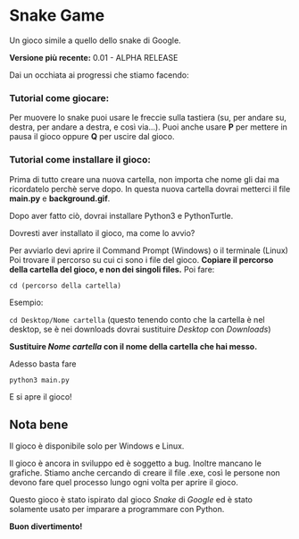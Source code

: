 # Snake Game
Un gioco simile a quello dello snake di Google.

**Versione più recente:** 0.01 - ALPHA RELEASE

Dai un occhiata ai progressi che stiamo facendo:


### Tutorial come giocare:
Per muovere lo snake puoi usare le freccie sulla tastiera (su, per andare su, destra, per andare a destra, e così via...).
Puoi anche usare **P** per mettere in pausa il gioco
oppure **Q** per uscire dal gioco.

### Tutorial come installare il gioco:
Prima di tutto creare una nuova cartella, non importa che nome gli dai ma ricordatelo perchè serve dopo.
In questa nuova cartella dovrai metterci il file **main.py** e **background.gif**.

Dopo aver fatto ciò, dovrai installare Python3 e PythonTurtle.

Dovresti aver installato il gioco,
ma come lo avvio?

Per avviarlo devi aprire il Command Prompt (Windows) o il terminale (Linux)
Poi trovare il percorso su cui ci sono i file del gioco.
**Copiare il percorso della cartella del gioco, e non dei singoli files.**
Poi fare:

```cd (percorso della cartella)```

Esempio:

```cd Desktop/Nome cartella``` (questo tenendo conto che la cartella è nel desktop, se è nei downloads dovrai sustituire *Desktop* con *Downloads*)

**Sustituire *Nome cartella* con il nome della cartella che hai messo.**

Adesso basta fare

```python3 main.py```

E si apre il gioco!

## Nota bene

Il gioco è disponibile solo per Windows e Linux.

Il gioco è ancora in sviluppo ed è soggetto a bug. 
Inoltre mancano le grafiche.
Stiamo anche cercando di creare il file .exe, così le persone non devono fare quel processo lungo ogni volta per aprire il gioco.

Questo gioco è stato ispirato dal gioco *Snake* di *Google* ed è stato solamente usato per imparare a programmare con Python.

**Buon divertimento!**
